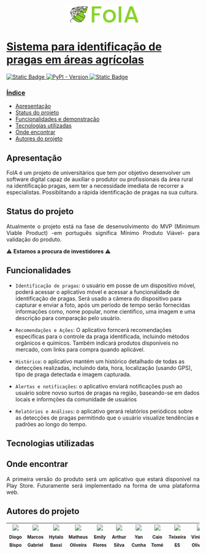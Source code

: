 <div align="center">
<p align="center">
<img alt="logo do projeto FoIA" src="/img/logo.png">
<a href="https://github.com/PestClassification/.github">
</p> 
</div>

# Sistema para identificação de pragas em áreas agrícolas

![Static Badge](https://img.shields.io/badge/Status-Em%20desenvolvimento-green?label=Status)   ![PyPI - Version](https://img.shields.io/pypi/v/tensorflow)  ![Static Badge](https://img.shields.io/badge/Licen%C3%A7a-%20uso%20privado-green)




### Índice

* [Apresentação](#apresentação)
* [Status do projeto](#status-do-projeto)
* [Funcionalidades e demonstração](#funcionalidades)
* [Tecnologias utilizadas](#tecnologias-utilizadas)
* [Onde encontrar](#onde-encontrar)
* [Autores do projeto](#autores-do-projeto)


## Apresentação

<p alig="justify">
  FoIA é um projeto de universitários
  que tem por objetivo desenvolver um software digital capaz de auxiliar o produtor ou profissionais da área rural na identificação pragas, sem ter a necessidade imediata de recorrer a especialistas. Possiblitando a rápida identificação de pragas na sua cultura.
</p>
 

## Status do projeto

<p align="justify">
  Atualmente o projeto está na fase de desenvolvimento do MVP (Minimum Viable Product) -em português significa Mínimo Produto Viável- para validação do produto.
</p>

&#9888; **Estamos a procura de investidores** &#9888;


## Funcionalidades
- `Identificação de pragas`: o usuário em posse de um dispositivo móvel, poderá acessar o aplicativo móvel e acessar a funcionalidade de identificação de pragas. Será usado a câmera do dispositivo para capturar e enviar a foto, após um período de tempo serão fornecidas informações como, nome popular, nome cientifico, uma imagem e uma descrição para comparação pelo usuário.

- `Recomendações e Ações`: O aplicativo forncerá recomendações específicas para o controle da praga identificada, incluindo métodos orgânicos e químicos. Também indicará produtos disponíveis no mercado, com links para compra quando aplicável. 

- `Histórico`: o aplicativo mantém um histórico detalhado de todas as detecções realizadas, incluindo data, hora, localização (usando GPS), tipo de praga detectada e imagem capturada.
 
- `Alertas e notificações`: o aplicativo enviará notificações push ao usuário sobre novso surtos de pragas na região, baseando-se em dados locais e informções da comunidade de usuários
 
- `Relatórios e Análises`: o aplicativo gerará relatórios periódicos sobre as detecções de pragas permitindo que o usuário visualize tendências e padrões ao longo do tempo.


## Tecnologias utilizadas


## Onde encontrar

<p align="justify">
  A primeira versão do produto será um aplicativo que estará disponivel na Play Store. Futuramente será implementado na forma de uma plataforma web.
</p>

## Autores do projeto
| [<img loading="lazy" src="https://avatars.githubusercontent.com/u//129317884" width=115><br><sub>Diogo Bispo</sub>](https://github.com/Diogo7090) | [<img loading="lazy" src="https://avatars.githubusercontent.com/u//112899606" width=115><br><sub>Marcos Gabriel</sub>](https://github.com/Diogo7090) | [<img loading="lazy" src="https://avatars.githubusercontent.com/u//62727710" width=115><br><sub>Hytalo Bassi</sub>](https://github.com/hytalo-bassi) | [<img loading="lazy" src="https://avatars.githubusercontent.com/u//72510366" width=115><br><sub>Matheus Oliveira</sub>](https://github.com/Neural-Matheus) | [<img loading="lazy" src="https://avatars.githubusercontent.com/u//85765170" width=115><br><sub>Emily Flores</sub>](https://github.com/Emily-Flo223) | [<img loading="lazy" src="https://avatars.githubusercontent.com/u//96697403" width=115><br><sub>Arthur Silva</sub>](https://github.com/Arthur-SD15) | [<img loading="lazy" src="https://avatars.githubusercontent.com/u//146670865" width=115><br><sub>Yan Cunha</sub>](https://github.com/yan-cunha) | [<img loading="lazy" src="https://avatars.githubusercontent.com/u//149638156" width=115><br><sub>Caio Tomé</sub>](https://github.com/CaioTome) | [<img loading="lazy" src="https://avatars.githubusercontent.com/u//164764360" width=115><br><sub>Teixeira ES</sub>](https://github.com/TeixeiraES) | [<img loading="lazy" src="https://avatars.githubusercontent.com/u//168853761" width=115><br><sub>Vinicius Oliveira</sub>](https://github.com/ovinicius71) | [<img loading="lazy" src="https://avatars.githubusercontent.com/u//169113504" width=115><br><sub>Heitor Silvestre</sub>](https://github.com/HeitorSylvester) |
| :---: | :---: | :---: | :---: | :---: | :---: | :---: | :---: | :---: | :---: | :---: |




